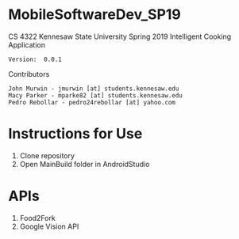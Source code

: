 # MobileSoftwareDev_SP19

CS 4322
Kennesaw State University
Spring 2019
Intelligent Cooking Application

    Version:  0.0.1

Contributors

    John Murwin - jmurwin [at] students.kennesaw.edu
    Macy Parker - mparke82 [at] students.kennesaw.edu
	Pedro Rebollar - pedro24rebollar [at] yahoo.com
	
# Instructions for Use
1. Clone repository
2. Open MainBuild folder in AndroidStudio

# APIs
1. Food2Fork
2. Google Vision API

	
